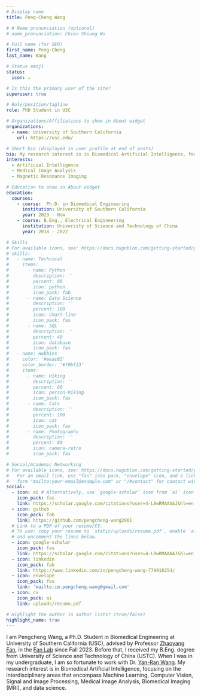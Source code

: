 ```yaml
---
# Display name
title: Peng-Cheng Wang

# # Name pronunciation (optional)
# name_pronunciation: Chien Shiung Wu

# Full name (for SEO)
first_name: Peng-Cheng
last_name: Wang

# Status emoji
status:
  icon: ☕️

# Is this the primary user of the site?
superuser: true

# Role/position/tagline
role: PhD Student in USC

# Organizations/Affiliations to show in About widget
organizations:
  - name: University of Southern California 
    url: https://usc.edu/

# Short bio (displayed in user profile at end of posts)
bio: My research interest is in Biomedical Artificial Intelligence, focusing on the interdisciplinary areas that encompass Machine Learning, Computer Vision, Signal and Image Processing, Medical Image Analysis, Biomedical Imaging (MRI), and data science.
interests:
  - Artificial Intelligence
  - Medical Image Analysis
  - Magnetic Resonance Imaging

# Education to show in About widget
education:
  courses:
    - course:  Ph.D. in Biomedical Engineering
      institution: University of Southern California
      year: 2023 - Now
    - course: B.Eng., Electrical Engineering
      institution: University of Science and Technology of China
      year: 2018 - 2022

# Skills
# For available icons, see: https://docs.hugoblox.com/getting-started/page-builder/#icons
# skills:
#   - name: Technical
#     items:
#       - name: Python
#         description: ''
#         percent: 80
#         icon: python
#         icon_pack: fab
#       - name: Data Science
#         description: ''
#         percent: 100
#         icon: chart-line
#         icon_pack: fas
#       - name: SQL
#         description: ''
#         percent: 40
#         icon: database
#         icon_pack: fas
#   - name: Hobbies
#     color: '#eeac02'
#     color_border: '#f0bf23'
#     items:
#       - name: Hiking
#         description: ''
#         percent: 60
#         icon: person-hiking
#         icon_pack: fas
#       - name: Cats
#         description: ''
#         percent: 100
#         icon: cat
#         icon_pack: fas
#       - name: Photography
#         description: ''
#         percent: 80
#         icon: camera-retro
#         icon_pack: fas

# Social/Academic Networking
# For available icons, see: https://docs.hugoblox.com/getting-started/page-builder/#icons
#   For an email link, use "fas" icon pack, "envelope" icon, and a link in the
#   form "mailto:your-email@example.com" or "/#contact" for contact widget.
social:
  - icon: ai # Alternatively, use `google-scholar` icon from `ai` icon pack
    icon_pack: fas
    link: https://scholar.google.com/citations?user=4-L8wRMAAAAJ&hl=en
  - icon: github
    icon_pack: fab
    link: https://github.com/pengcheng-wang2001
  # Link to a PDF of your resume/CV.
  # To use: copy your resume to `static/uploads/resume.pdf`, enable `ai` icons in `params.yaml`,
  # and uncomment the lines below.
  - icon: google-scholar
    icon_pack: fas
    link: https://scholar.google.com/citations?user=4-L8wRMAAAAJ&hl=en
  - icon: linkedin
    icon_pack: fab
    link: https://www.linkedin.com/in/pengcheng-wang-779918254/
  - icon: envelope
    icon_pack: fas
    link: 'mailto:im.pengcheng.wang@gmail.com'
  - icon: cv
    icon_pack: ai
    link: uploads/resume.pdf

# Highlight the author in author lists? (true/false)
highlight_name: true
---
```


I am Pengcheng Wang, a Ph.D. Student in Biomedical Engineering at University of Southern California (USC), advised by
Professor [Zhaoyang Fan](https://keck.usc.edu/faculty-search/zhaoyang-fan/), in
the [Fan Lab](https://sites.usc.edu/fan-mri-lab/) since Fall 2023. Before that, I received my B.Eng. degree
from University of Science and Technology of China (USTC). When I was in my undergraduate, I am so fortunate to work
with Dr. [Yan-Ran Wang](http://yanranwang.com). My research interest is in Biomedical Artificial
Intelligence, focusing on the interdisciplinary areas that encompass Machine Learning, Computer Vision, Signal and Image
Processing, Medical Image Analysis, Biomedical Imaging (MRI), and data science. 

